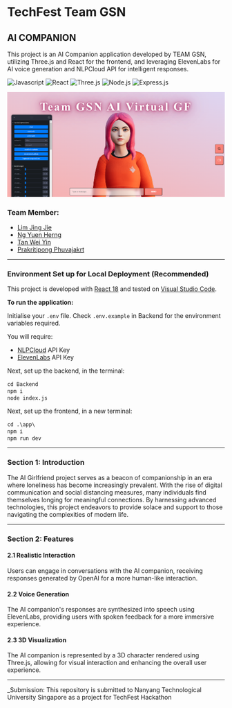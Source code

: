 # TechFest Team GSN

## AI COMPANION
This project is an AI Companion application developed by TEAM GSN, utilizing Three.js and React for the frontend, and leveraging ElevenLabs for AI voice generation and NLPCloud API for intelligent responses.

<div>
<img src="http://img.shields.io/badge/Javascript-fcd400?style=flat-square&logo=javascript&logoColor=black" alt="Javascript">
<img src="https://img.shields.io/badge/React-20232A?style=flat-square&logo=react&logoColor=61DAFB" alt="React">
<img src="https://img.shields.io/badge/threejs-black?style=flat-square&logo=three.js&logoColor=white" alt="Three.js">
<img src="https://img.shields.io/badge/Node.js-43853D?style=flat-square&logo=node.js&logoColor=white" alt="Node.js">
<img src="https://img.shields.io/badge/Express.js-17202C?style=flat-square&logo=express" alt="Express.js">
</div>

![Cover](./cover.png)

### Team Member:

- [Lim Jing Jie](https://github.com/bron322)
- [Ng Yuen Herng](https://github.com/ngyh6726)
- [Tan Wei Yin](https://github.com/wytan12)
- [Prakritipong Phuvajakrt](https://github.com/Phuvj)

---

### Environment Set up for Local Deployment (Recommended)

This project is developed with [React 18](https://react.dev/) and tested on [Visual Studio Code](https://code.visualstudio.com/).

**To run the application:**  

Initialise your `.env` file. Check `.env.example` in Backend for the environment variables required.

You will require:

- [NLPCloud](https://nlpcloud.com/) API Key
- [ElevenLabs](https://elevenlabs.io/) API Key

Next, set up the backend, in the terminal:

```
cd Backend
npm i
node index.js
```

Next, set up the frontend, in a new terminal:

```
cd .\app\
npm i
npm run dev
```

---

### Section 1: Introduction

The AI Girlfriend project serves as a beacon of companionship in an era where loneliness has become increasingly prevalent. With the rise of digital communication and social distancing measures, many individuals find themselves longing for meaningful connections. By harnessing advanced technologies, this project endeavors to provide solace and support to those navigating the complexities of modern life.

---

### Section 2: Features

#### 2.1 Realistic Interaction

Users can engage in conversations with the AI companion, receiving responses generated by OpenAI for a more human-like interaction.

#### 2.2 Voice Generation

The AI companion's responses are synthesized into speech using ElevenLabs, providing users with spoken feedback for a more immersive experience.

#### 2.3 3D Visualization

The AI companion is represented by a 3D character rendered using Three.js, allowing for visual interaction and enhancing the overall user experience.

---

_Submission: This repository is submitted to Nanyang Technological University Singapore as a project for TechFest Hackathon
